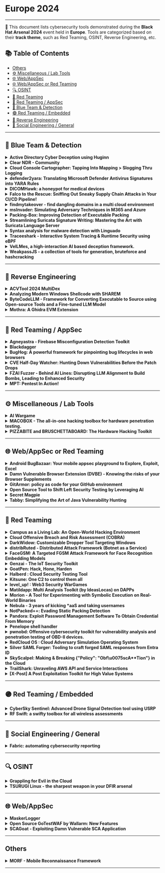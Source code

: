 # Europe 2024
---
📍 This document lists cybersecurity tools demonstrated during the **Black Hat Arsenal 2024** event held in **Europe**.
Tools are categorized based on their **track theme**, such as Red Teaming, OSINT, Reverse Engineering, etc.

## 📚 Table of Contents
- [Others](#others)
- [⚙️ Miscellaneous / Lab Tools](#⚙️-miscellaneous-lab-tools)
- [🌐 Web/AppSec](#🌐-webappsec)
- [🌐 Web/AppSec or Red Teaming](#🌐-webappsec-or-red-teaming)
- [🔍 OSINT](#🔍-osint)
- [🔴 Red Teaming](#🔴-red-teaming)
- [🔴 Red Teaming / AppSec](#🔴-red-teaming-appsec)
- [🔵 Blue Team & Detection](#🔵-blue-team-detection)
- [🟣 Red Teaming / Embedded](#🟣-red-teaming-embedded)
- [🧠 Reverse Engineering](#🧠-reverse-engineering)
- [🧠 Social Engineering / General](#🧠-social-engineering-general)
---
## 🔵 Blue Team & Detection
<details><summary><strong>Active Directory Cyber Deception using Huginn</strong></summary>

![Category: 🔵 Blue Team & Detection](https://img.shields.io/badge/Category:%20🔵%20Blue%20Team%20&%20Detection-cyan) ![Rohan Durve](https://img.shields.io/badge/Rohan%20Durve-informational) ![Paul Laine](https://img.shields.io/badge/Paul%20Laine-informational)

🔗 **Link:** Not Available  
📝 **Description:** Huginn helps realise strategic adversary deception concepts from the MITRE Engage framework and the European Central Bank's cyber resilience report using novel techniques and an open-source program.

We demonstrate creation and monitoring of the following decoy assets during this presentation:
- Certificate Templates (ESC4 & ESC1)
- Computer Object Take-over via RBCD
- Decoy Users
- Decoy Object ACLs
- Retrieve GMSA Passwords

Our objectives are to:
- Reduce the security posture requirements for engaging in cyber deception.
- Balance the intrinsic asymmetry of cyber-attacks by raising high-fidelity alerts around advanced attacker activity.
- Impose cost by embedding high-value deception artefacts within critical attack paths.

</details>

<details><summary><strong>Clear NDR - Community</strong></summary>

![Category: 🔵 Blue Team & Detection](https://img.shields.io/badge/Category:%20🔵%20Blue%20Team%20&%20Detection-cyan) ![Peter Manev](https://img.shields.io/badge/Peter%20Manev-informational)

🔗 **Link:** [Clear NDR - Community](https://github.com/ChanChiChoi/tiny-crawler/blob/master/paperMeta4arxiv/arxiv-0801.txt)  
📝 **Description:** For the last decade, SELKS has been the go-to open source platform for network security professionals, combining Suricata's power with an all-in-one toolkit. Now, we're unveiling its revolutionary successor: Clear NDR™ - Community from Stamus Networks.

This isn't just an upgrade; it's a complete reimagining of what open source network security can be. We've rebuilt the platform from the ground up, focusing on:

Streamlined User Experience: An intuitive interface that makes complex threat hunting and incident response accessible to both seasoned analysts and newcomers alike.
Commercial-Grade Performance: Leveraging the architecture of our Stamus Security Platform, Clear NDR - Community delivers the speed and scalability required for modern, high-traffic networks.
Feature Parity: Inherit many of the advanced features previously exclusive to our commercial platform, including
100% Open Source Commitment: Clear NDR - Community remains completely free to use, modify, and distribute. We believe in the power of community collaboration to drive innovation in network security.
In this talk, Stamus Networks Co-Founder Peter Manev will dive into the technical details of Clear NDR - Community, showcasing its capabilities through real-world scenarios. We'll also discuss our vision for the future of open source network security and how you can get involved in shaping this exciting new platform.

Whether you're a long-time SELKS user, a security enthusiast, or simply curious about the future of network defense, this session will provide a comprehensive introduction to Clear NDR - Community and its potential to transform the way you protect your networks.

Key Takeaways:

Discover the key advancements in Clear NDR - Community compared to SELKS
Learn how to leverage its powerful features for enhanced threat detection and response
Understand the benefits of open source in the network security landscape
Gain insights into how you can contribute to and benefit from the Clear NDR - Community edition

</details>

<details><summary><strong>Cloud Console Cartographer: Tapping Into Mapping &gt; Slogging Thru Logging</strong></summary>

![Category: 🔵 Blue Team & Detection](https://img.shields.io/badge/Category:%20🔵%20Blue%20Team%20&%20Detection-cyan) ![Andi Ahmeti](https://img.shields.io/badge/Andi%20Ahmeti-informational) ![Daniel Bohannon](https://img.shields.io/badge/Daniel%20Bohannon-informational)

🔗 **Link:** Not Available  
📝 **Description:** Event logs are a fundamental resource for security professionals seeking to understand the activity occurring in an environment. Cloud logs serve a similar purpose as their on-premise counterparts, though differing significantly in format and granularity between cloud providers. While most cloud CLI tools provide a one-to-one correlation between an API being invoked and a single corresponding API event being generated in cloud log telemetry, browser-based interactive console sessions differ profoundly across cloud providers in ways that obfuscate the original actions taken by the user.

For example, an interactive AWS console session produces 300+ CloudTrail events when a user clicks IAM->Users. These events are generated to support the numerous tiles and tables in the AWS console related to the user's clicked action but are never explicitly specified by the user (e.g. details concerning potential user groups, MFA devices, login profiles or access keys and their usage history for each IAM user in the paginated results). This backend behavior presents significant challenges for security analysts and tooling seeking to differentiate API calls explicitly invoked by a user from secondary API invocations merely supporting the AWS console UI.

Since March 2023 the presenters have developed a solution to this challenge and are proud to demo and release the open-source Cloud Console Cartographer framework (including a full CLI and supplemental GUI visualizer) as part of this presentation.

The presenters will demonstrate the extent of the console logging problem and the technical challenges and capabilities required to solve it, showcasing the tool's usefulness in translating real-world examples of malicious console sessions produced by notable cloud threat actors during first-hand incident response investigations.

Come and learn how the open-source Cloud Console Cartographer framework can provide clarity for threat hunters and detection engineers alike, helping defenders stop slogging through logging while putting the "soul" back in "console."

</details>

<details><summary><strong>defender2yara: Translating Microsoft Defender Antivirus Signatures into YARA Rules</strong></summary>

![Category: 🔵 Blue Team & Detection](https://img.shields.io/badge/Category:%20🔵%20Blue%20Team%20&%20Detection-cyan) ![Tomoaki Tani](https://img.shields.io/badge/Tomoaki%20Tani-informational)

🔗 **Link:** [defender2yara: Translating Microsoft Defender Antivirus Signatures into YARA Rules](https://github.com/t-tani)  
📝 **Description:** Defender2yara is a Python-based utility that converts Microsoft Defender Antivirus Signatures (VDM) into YARA rules. This tool addresses the limitations of black-box signatures, which often lack the context information of the detection essential for researchers. The YARA rules generated by this tool provide information on how Microsoft Defender detects threats, which statical features are focused on for the detection and the context of the threat classification. Defender2yara enables security professionals to create YARA rules from the latest or manually provided Microsoft Defender's signature database by bridging the gap between Microsoft's proprietary signature formats and the widely adopted human-readable YARA rule.

Key features of defender2yara include the ability to translate strings and hex byte patterns, integrate threat-scoring logic into YARA conditions, and download the latest signature databases. The tool supports exporting YARA rules into a single file or files organized by malware family, optimizing scanning efficiency with some techniques such as file header checks. Users can also specify paths for database files, ensuring flexibility in various environments.

The presentation will discuss the motivation behind defender2yara, focusing on the challenges of black-box signatures and the need for customizable detection mechanisms. It will provide an overview of Microsoft Defender's signature database structure, detailing VDM file components like strings, hex byte patterns, and threat-scoring logic.

Additionally, the architecture of defender2yara will be explored, with a high-level overview and detailed breakdown of the modules, including signature parsing and YARA rule generation. Example usage scenarios will be showcased for Blue Teams, emphasizing threat-hunting by customizing detection rules. This involves using defender2yara to create tailored YARA rules from the latest signatures, enhancing their ability to detect specific threats.

For Red Teams, the presentation will cover analyzing YARA rules to identify detection gaps and crafting evasive techniques for penetration testing and red teaming exercises.

</details>

<details><summary><strong>DICOMHawk: a honeypot for medical devices</strong></summary>

![Category: 🔵 Blue Team & Detection](https://img.shields.io/badge/Category:%20🔵%20Blue%20Team%20&%20Detection-cyan) ![Emmanouil Vasilomanolakis](https://img.shields.io/badge/Emmanouil%20Vasilomanolakis-informational) ![Georgios Theodoridis](https://img.shields.io/badge/Georgios%20Theodoridis-informational)

🔗 **Link:** Not Available  
📝 **Description:** DICOM is a standard that is broadly used for the storage and transmission of medical devices. DICOM has been targeted by attackers with millions of patient record data being at risk. For instance, researchers in BlackHat Europe 2023 revealed security issues with DICOM that lead to more than 3,800 DICOM servers accessible via the internet with many leaking health and personal information.

In this arsenal presentation, we demonstrate DICOMHawk, an open-source python-based honeypot that is tailored for the DICOM protocol. With DICOMHawk we offer security practitioners and research a tool to be able to understand the attack landscape, lure attackers in, as well as understand Internet-level scanners such as Shodan. Among other properties, DICOMHawk offers various operations for a realistic DICOM server environment, the ability to comprehensively log DICOM associations, messages and events to understand incoming attacks, and a user-friendly web interface. Lastly, the honeypot is easily extendable via custom handlers.

</details>

<details><summary><strong>Falco to the Rescue: Sniffing Out Sneaky Supply Chain Attacks in Your CI/CD Pipeline!</strong></summary>

![Category: 🔵 Blue Team & Detection](https://img.shields.io/badge/Category:%20🔵%20Blue%20Team%20&%20Detection-cyan) ![Stefano Chierici](https://img.shields.io/badge/Stefano%20Chierici-informational) ![Lorenzo Susini](https://img.shields.io/badge/Lorenzo%20Susini-informational)

🔗 **Link:** Not Available  
📝 **Description:** The increasing sophistication and frequency of supply chain attacks necessitate reevaluating current security practices. This talk explains how to use Falco, a CNCF open-source runtime security tool, to detect threats and malicious behaviors inside your CI/CD pipelines.
Continuous Integration and Continuous Deployment (CI/CD) pipelines are essential for modern software development, enabling rapid code integration, testing, and deployment. Deep visibility inside the CI/CD pipelines is critical to ensuring that the code released into production environments is secure and trustworthy. SolarWinds, CodeCov, and the recent xz-utils supply chain attacks could all have been detected by shifting further left well-known runtime security practices, starting by observing the behavior of the build and deploy servers.
With its exceptional visibility into Linux kernel system calls, Falco can be seamlessly integrated into CI/CD workflows to monitor the CI/CD server's runtime behavior. By providing valuable information on runtime events, such as malicious connections and file accesses, Falco becomes a reliable ally in detecting anomalous behavior in continuous integration pipelines.

We will walk you through real-world scenarios based on recent CI/CD threats, demoing how Falco can be used in GitHub Actions pipelines to detect malicious behaviors.

</details>

<details><summary><strong>findmytakeover - find dangling domains in a multi cloud environment</strong></summary>

![Category: 🔵 Blue Team & Detection](https://img.shields.io/badge/Category:%20🔵%20Blue%20Team%20&%20Detection-cyan) ![Aniruddha Biyani](https://img.shields.io/badge/Aniruddha%20Biyani-informational)

🔗 **Link:** [findmytakeover - find dangling domains in a multi cloud environment](https://github.com/anirudhbiyani)  
📝 **Description:** findmytakeover detects dangling DNS record in a multi cloud environment. It does this by scanning all the DNS zones and the infrastructure present within the configured cloud service provider either in a single account or multiple accounts and finding the DNS record for which the infrastructure behind it does not exist anymore rather than using wordlist or bruteforcing DNS servers.

</details>

<details><summary><strong>msInvader: Simulating Adversary Techniques in M365 and Azure</strong></summary>

![Category: 🔵 Blue Team & Detection](https://img.shields.io/badge/Category:%20🔵%20Blue%20Team%20&%20Detection-cyan) ![Mauricio Velazco](https://img.shields.io/badge/Mauricio%20Velazco-informational)

🔗 **Link:** [msInvader: Simulating Adversary Techniques in M365 and Azure](https://github.com/mvelazc0/msInvader)  
📝 **Description:** msInvader is an adversary simulation tool built for blue teams, designed to simulate adversary techniques within M365 and Azure environments. This tool generates attack telemetry, aiding teams in building, testing, and enhancing detection analytics. By implementing multiple authentication mechanisms, including OAuth flows for compromised user scenarios and service principals, msInvader mirrors realistic attack conditions. It interacts with Exchange Online using the Graph API, EWS, and REST API, providing comprehensive simulation capabilities. This session will explore msInvader's technical features, demonstrating its application in improving security defenses through detailed adversary simulations.

</details>

<details><summary><strong>Packing-Box: Improving Detection of Executable Packing</strong></summary>

![Category: 🔵 Blue Team & Detection](https://img.shields.io/badge/Category:%20🔵%20Blue%20Team%20&%20Detection-cyan) ![Alexandre D'Hondt](https://img.shields.io/badge/Alexandre%20D'Hondt-informational) ![Charles-Henry Bertrand Van Ouytsel](https://img.shields.io/badge/Charles-Henry%20Bertrand%20Van%20Ouytsel-informational) ![Axel Legay](https://img.shields.io/badge/Axel%20Legay-informational) ![Alex Van Mechelen](https://img.shields.io/badge/Alex%20Van%20Mechelen-informational)

🔗 **Link:** Not Available  
📝 **Description:** This Docker image is an experimental toolkit gathering analyzers, detectors, packers, tools and machine learning machinery for making datasets of packed executables and training machine learning models for the static detection of executable packing applied to multiple formats (including PE, ELF and Mach-O) and for studying the best features that can be used in learning-based static detectors. Furthermore, it currently holds various functionalities to focus on supervised, unsupervised or even adversarial learning and is constantly being improved for extending its capabilities.

</details>

<details><summary><strong>Streamlining Suricata Signature Writing: Mastering the Art with Suricata Language Server</strong></summary>

![Category: 🔵 Blue Team & Detection](https://img.shields.io/badge/Category:%20🔵%20Blue%20Team%20&%20Detection-cyan) ![Eric LEBLOND](https://img.shields.io/badge/Eric%20LEBLOND-informational)

🔗 **Link:** Not Available  
📝 **Description:** None

</details>

<details><summary><strong>Syntax analysis for malware detection with Linguado</strong></summary>

![Category: 🔵 Blue Team & Detection](https://img.shields.io/badge/Category:%20🔵%20Blue%20Team%20&%20Detection-cyan) ![Guzmán Cernadas](https://img.shields.io/badge/Guzmán%20Cernadas-informational) ![Marcos Carro](https://img.shields.io/badge/Marcos%20Carro-informational)

🔗 **Link:** [Syntax analysis for malware detection with Linguado](https://github.com/Caralludo/linguado)  
📝 **Description:** Linguado is a tool that measures how similar are two or more abstract syntax trees generated from various source codes. To achieve this, the program follows these steps:
1. With the library ANTLR4, the program generates the abstract syntax tree of each source code.
2. With the abstract syntax trees, it generates a graph which we can work with.
3. Once we have the graphs, it calculates the Weisfeiler-Lehman matrix.
4. From the Weisfeiler-Lehman matrix the program calculates the mean and the standard deviation. The mean and the standard deviation are the measures that we use to know how similar the abstract syntax trees are.

</details>

<details><summary><strong>Traceeshark - Interactive System Tracing & Runtime Security using eBPF</strong></summary>

![Category: 🔵 Blue Team & Detection](https://img.shields.io/badge/Category:%20🔵%20Blue%20Team%20&%20Detection-cyan) ![Ofek Shaked](https://img.shields.io/badge/Ofek%20Shaked-informational) ![Asaf Eitani](https://img.shields.io/badge/Asaf%20Eitani-informational)

🔗 **Link:** Not Available  
📝 **Description:** Traceeshark brings the world of Linux runtime security monitoring and advanced system tracing to the familiar and ubiquitous network analysis tool Wireshark.

It is now possible, using Wireshark, to record an immense variety of system events using Aqua Security's eBPF based runtime security tool Tracee, and analyze them interactively.

Tracee is a runtime security and forensics tool for Linux, utilizing eBPF technology to trace systems and applications at runtime, analyze collected events to detect suspicious behavioral patterns, and capture forensics artifacts. Up until now, a typical workflow using Tracee involved running Tracee from the CLI, perform some activity, stop Tracee, dump its logs to a file, and analyze the file using command line tools or scripting languages. Analyzing packets captured by Tracee was done separately, and in general the entire process was very manual.

Now, events generated by Tracee can be analyzed interactively using Wireshark's advanced capabilities, which include interactive filtering, displaying statistics and performing advanced data aggregations. Traceeshark also provides the ability to capture events using Tracee directly from Wireshark and have them stream in like a network capture. Another game-changing feature is the ability to analyze system events side by side with network packets generated by Tracee that contain rich context about the system process and container they belong to.

The combination of Tracee's wide use in the security industry and its advanced system tracing and forensic capabilities, together with Wireshark's universal popularity in the entire IT industry, its maturity and ease of use, opens up a whole new world of capabilities for dynamic malware analysis, forensics, kernel hacking and more.

</details>

<details><summary><strong>VelLMes, a high-interaction AI based deception framework.</strong></summary>

![Category: 🔵 Blue Team & Detection](https://img.shields.io/badge/Category:%20🔵%20Blue%20Team%20&%20Detection-cyan) ![Sebastian Garcia](https://img.shields.io/badge/Sebastian%20Garcia-informational) ![Muris Sladic](https://img.shields.io/badge/Muris%20Sladic-informational)

🔗 **Link:** Not Available  
📝 **Description:** VelLMes is the first free-software AI-based deception framework that can create digital-twins of Linux shells (SSH), SMTP, POP, HTTP and MYSQL protocols.

It is based on new deception research that uses fine-tuned and trained LLMs to create high-interaction honeypots that look exactly like your production servers. When attackers connect to a VelLMes SSH, they can not distinguish it from a real Linux shell. The LLM creates in real time, and depending on the commands of the attacker, the complete structure of the simulated computer, including file contents, output of all commands, connection to the Internet (simulated), users, and more.

VelLMes key features are:
The content from a previous session can be carried over to a new session to ensure consistency.
It uses a combination of techniques for prompt engineering, including chain-of-thought.
Uses prompts with precise instructions to address common LLM problems.
More creative file and directory names for Linux shells
In the Linux shell the users can "move" through folders
Response is correct also for non-commands for all services
It can simulate databases and their relations in the MySQL honeypot.
It can create emails with all the necessary header info in the POP3 honeypots.
It can respond to HTTP GET requests

VelLMes was evaluated and tested in its generative capabilities and deception capabilities with human penetration tester professionals to see if they can recognize the honeypot. Most attackers do not realize this is deception, and it performs much better than other deception technologies we have compared against.

VelLMes can bring a new perspective to your deception technology in your company.

</details>

<details><summary><strong>WeakpassJS - a collection of tools for generation, bruteforce and hashcracking</strong></summary>

![Category: 🔵 Blue Team & Detection](https://img.shields.io/badge/Category:%20🔵%20Blue%20Team%20&%20Detection-cyan) ![Ivan Iushkevich](https://img.shields.io/badge/Ivan%20Iushkevich-informational)

🔗 **Link:** Not Available  
📝 **Description:** None

</details>

---
## 🧠 Reverse Engineering
<details><summary><strong>ACVTool 2024 MultiDex</strong></summary>

![Category: 🧠 Reverse Engineering](https://img.shields.io/badge/Category:%20🧠%20Reverse%20Engineering-orange) ![Aleksandr Pilgun](https://img.shields.io/badge/Aleksandr%20Pilgun-informational)

🔗 **Link:** [ACVTool 2024 MultiDex](https://github.com/pilgun/acvtool)  
📝 **Description:** ACVTool is a sophisticated bytecode instrumentation tool designed for highlighting instruction coverage in Android apps. In 2024, ACVTool received a major update unlocking smali coverage analysis for modern Android apps. Now, ACVTool supports complex Multidex and Multi-APK applications that you can pull right from your Android device. With ACVTool we highlight exact bytecode instruction (in smali representation) executed when running a particular feature, e.g. to see the actually running code behind a tap of a button. To further depict selected app behavior, ACVTool may partially shrink not executed code. ACVTool works on 3rd-party Android apps without source code, and it does not require a rooted device.

</details>

<details><summary><strong>Analyzing Modern Windows Shellcode with SHAREM</strong></summary>

![Category: 🧠 Reverse Engineering](https://img.shields.io/badge/Category:%20🧠%20Reverse%20Engineering-orange) ![Bramwell Brizendine](https://img.shields.io/badge/Bramwell%20Brizendine-informational)

🔗 **Link:** [Analyzing Modern Windows Shellcode with SHAREM](https://github.com/Bw3ll/JOP_ROCKET)  
📝 **Description:** Shellcode is omnipresent, a constant part of the exploitation and malware ecosystem. Injected into process memory, there are limitless possibilities. Yet until recently, analysis techniques were severely lacking. We present SHAREM, an NSA-funded shellcode analysis framework with stunning capabilities that will revolutionize how we approach the analysis of shellcode.

SHAREM can emulate shellcode, identifying more than 25,000 WinAPI functions as well as 99% of Windows syscalls. This emulation data can also be ingested by its own custom disassembler, allowing for functions and parameters to be identified in the disassembly for the first time ever. The quality of disassembly produced by SHAREM is virtually flawless, markedly superior to what is produced by leading disassemblers. In comparison, IDA Pro or Ghidra might produce a vague "call edx," as opposed to identifying what specific function and parameters is being called, a highly non-trivial task when dealing with shellcode.

One obstacle with analyzing shellcode can be obfuscation, as an encoded shellcode may be a series of indecipherable bytes—a complete mystery. SHAREM can easily overcome this, presenting the fully decoded form in the disassembler, unlocking all its secrets. Without executing the shellocode, emulation can be used to help fully deobfuscate the shellcode. In short, a binary shellcode – or even the ASCII text representing a shellcode – could be taken and quickly analyzed, to discover its true, hidden functionality.

One game-changing innovation is complete code coverage. With SHAREM, we ensure that all code is executed, capturing function calls and arguments that might otherwise be impossible to get. This is done by taking a series of snapshots of memory and CPU register context; these are restored if a shellcode ends with unreached code. In practical terms, this means if a shellcode ordinarily would prematurely terminate, we might miss out several malicious functions. Complete code coverage allows us to rewind and restart at specific points we should not be able to reach, discovering all functionality.
SHAREM will now integrate AI to help resolve what exactly is going on. The enumerated APIs and parameters can be analyzed to identify malicious techniques, which could be found in MITRE ATT&CK framework and elsewhere. This helps reduce the human analysis effort required. Additionally,

SHAREM can use AI to rename functions based on functionality. AI is also used to provide detailed text descriptions of how each WinAPI or syscall is used within the shellcode, especially as it pertains to MITRE. There is much more to be seen with the new AI-enhanced capabilities.

The ease and simplicity of SHAREM is breathtaking, especially comparison to how much time and effort similar analysis would require otherwise. SHAREM represents a major shift in our capability to analyze shellcode in a highly efficient manner, documenting every possible clue – whether it be functions, parameters, secrets, or artifacts.

For reverse engineers of all kinds, SHAREM is a must-see presentation.

</details>

<details><summary><strong>ByteCodeLLM - Framework for Converting Executable to Source using Open-source Tools and a Fine-tuned LLM Model</strong></summary>

![Category: 🧠 Reverse Engineering](https://img.shields.io/badge/Category:%20🧠%20Reverse%20Engineering-orange) ![Amir Landau](https://img.shields.io/badge/Amir%20Landau-informational) ![David El](https://img.shields.io/badge/David%20El-informational)

🔗 **Link:** Not Available  
📝 **Description:** None

</details>

<details><summary><strong>Mothra: A Ghidra EVM Extension</strong></summary>

![Category: 🧠 Reverse Engineering](https://img.shields.io/badge/Category:%20🧠%20Reverse%20Engineering-orange) ![Yuejie Shi](https://img.shields.io/badge/Yuejie%20Shi-informational) ![Chia Cheng Tsai](https://img.shields.io/badge/Chia%20Cheng%20Tsai-informational)

🔗 **Link:** Not Available  
📝 **Description:** Recent years have witnessed the rise of cyber-attacks targeting Ethereum and EVM-based blockchains. Many of these attacks have involved the deployment of malicious EVM-compatible smart contracts to facilitate the hacks. One notable example is the use of "callee" smart contracts in flash loan attacks, which have resulted in substantial financial losses since early 2020. These malicious smart contracts are typically scripted in high-level languages (e.g., Solidity and Vyper), compiled into EVM bytecode, and deployed by bad actors without source code verification, making forensic analysis challenging.

To better understand the malicious smart contracts, EVM decompilers (e.g., EtherVM [1], Dedaub [2]) are commonly used by security researchers to convert EVM bytecode into high-level languages. However, the lack of interactive functionalities on existing decompilers makes comprehensive analysis difficult. Specifically, these tools do not allow for illustrating control flow graphs, adding comments, patching contract bytecode, and other interactive features. Notably, IDA Pro [3] and Ghidra [4], renowned for their robust interactive user interfaces and reverse engineering capabilities within the security research community, do not inherently support EVM. While plugins like the IDA EVM plugin [5] and Ghidra EVM plugin [6] have been developed to bridge this gap, they still have limitations, such as incomplete support for the 256-bit machine word size and limited decompilation capabilities.

We present Mothra, a Ghidra extension designed to address the aforementioned limitations. By integrating with Ghidra, Mothra facilitates the disassembly, CFG visualization, and decompilation of smart contracts. Moreover, Mothra analyzes EVM bytecode to uncover the internals of smart contract such as smart contract metadata, external functions, function signatures, and calling references of internal functions. This empowers Ghidra with enhanced functionality tailored for reverse engineering EVM-based smart contracts.

</details>

---
## 🔴 Red Teaming / AppSec
<details><summary><strong>Agneyastra - Firebase Misconfiguration Detection Toolkit</strong></summary>

![Category: 🔴 Red Teaming / AppSec](https://img.shields.io/badge/Category:%20🔴%20Red%20Teaming%20/%20AppSec-red) ![Bhavarth Karmarkar](https://img.shields.io/badge/Bhavarth%20Karmarkar-informational) ![Devang Solanki](https://img.shields.io/badge/Devang%20Solanki-informational)

🔗 **Link:** Not Available  
📝 **Description:** Firebase, a versatile platform by Google, powers countless web and mobile applications with its extensive suite of services including real-time databases, authentication, cloud storage, and hosting. Its ubiquity and ease of use make it a popular choice among developers, but also a prime target for misconfigurations that can lead to significant security vulnerabilities.

Agneyastra, a mythological weapon bestowed upon by the Agni (fire) Dev (god) is a divine weapon associated with the fire element. Presenting Agneyastra, a cutting-edge tool designed to empower bug bounty hunters and security professionals with unparalleled precision in detecting Firebase misconfigurations. With its comprehensive checks covering all of Firebase services, an intelligent correlation engine, and automated report generation, Agneyastra ensures that no vulnerability goes unnoticed, turning the tides in your favor.

Key Features:

1. Checks for Misconfiguration in all the Firebase services.
2. Intelligent Correlation Engine.
3. POC and Report Creation.

</details>

<details><summary><strong>Blackdagger</strong></summary>

![Category: 🔴 Red Teaming / AppSec](https://img.shields.io/badge/Category:%20🔴%20Red%20Teaming%20/%20AppSec-red) ![Mahmut Erdem Ozgen](https://img.shields.io/badge/Mahmut%20Erdem%20Ozgen-informational) ![Regaip Kurt](https://img.shields.io/badge/Regaip%20Kurt-informational) ![Onurhan Erdogdu](https://img.shields.io/badge/Onurhan%20Erdogdu-informational) ![Ata Seren](https://img.shields.io/badge/Ata%20Seren-informational)

🔗 **Link:** Not Available  
📝 **Description:** Blackdagger represents a significant advancement, offering a comprehensive solution for orchestrating complex workflows in DevOps, DevSecOps, MLOps, MLSecOps, and Continuous Automated Red Teaming (CART) environments.

At its core, Blackdagger simplifies the management and execution of intricate workflows through its user-friendly approach and powerful functionality. Leveraging a declarative YAML format, Blackdagger enables users to define automation pipelines using a Directed Acyclic Graph (DAG), facilitating clear and concise expression of task dependencies and execution logic.

What sets Blackdagger apart is its simplicity and versatility. Unlike traditional cron-based schedulers or workflow orchestration platforms, Blackdagger eliminates the need for extensive scripting or coding. With a built-in Web UI, users can easily manage, rerun, and monitor automation pipelines in real-time, streamlining the workflow management process. Additionally, Blackdagger offers native Docker support, enabling seamless integration with containerized environments, and a versatile toolset for task execution, including making HTTP requests and executing commands over SSH.
Blackdagger stands out due to its comprehensive features aimed at simplifying and enhancing automation workflow management.

Highlights of Blackdagger

* Single binary file installation
* Declarative YAML format for defining DAGs
* Web UI for visually managing, rerunning, and monitoring pipelines
* Use existing programs without any modification
* Self-contained, with no need for a DBMS
* Suitable for Continuous Red Teaming (CART)
* Suitable for DevOps and DevSecOps
* Suitable for MLOps and MLSecOps

</details>

<details><summary><strong>BugHog: A powerful framework for pinpointing bug lifecycles in web browsers</strong></summary>

![Category: 🔴 Red Teaming / AppSec](https://img.shields.io/badge/Category:%20🔴%20Red%20Teaming%20/%20AppSec-red) ![Gertjan Franken](https://img.shields.io/badge/Gertjan%20Franken-informational)

🔗 **Link:** [BugHog: A powerful framework for pinpointing bug lifecycles in web browsers](https://github.com/DistriNet/BugHog)  
📝 **Description:** BugHog is a comprehensive framework designed to identify the complete lifecycle of browser bugs, from the code change that introduced the bug to the code change that resolved the bug. For each bug's proof of concept (PoC) integrated in BugHog, the framework can perform automated and dynamic experiments using Chromium and Firefox revision binaries.

Each experiment is performed within a dedicated Docker container, ensuring the installation of all necessary dependencies, in which BugHog downloads the appropriate browser revision binary, and instructs the browser binary to navigate to the locally hosted PoC web page. Through observation of HTTP traffic, the framework determines whether the bug is successfully reproduced. Based on experiment results, BugHog can automatically bisect the browser's revision history to identify the exact revision or narrowed revision range in which the bug was introduced or fixed.

BugHog has already been proven to be a valuable asset in pinpointing the lifecycle of security bugs, such as Content Security Policy bugs.

</details>

<details><summary><strong>CVE Half-Day Watcher: Hunting Down Vulnerabilities Before the Patch Drops</strong></summary>

![Category: 🔴 Red Teaming / AppSec](https://img.shields.io/badge/Category:%20🔴%20Red%20Teaming%20/%20AppSec-red) ![Mor Weinberger](https://img.shields.io/badge/Mor%20Weinberger-informational) ![Yakir Kadkoda](https://img.shields.io/badge/Yakir%20Kadkoda-informational)

🔗 **Link:** Not Available  
📝 **Description:** Defenders and attackers often simplify vulnerabilities into '0-day' or '1-day' categories, neglecting the nuanced gray areas where attackers thrive. In this session, we'll explore critical flaws we've uncovered in the open-source vulnerability disclosure process and introduce our tool to detect open-source projects that are at risk from these flaws. We'll reveal how vulnerabilities can be exploited prior to receiving patches and official announcements, posing significant risks for users. Our comprehensive analysis of GitHub (including issues, pull requests, and commit messages) and NVD metadata will illuminate vulnerabilities that don't neatly fit into the conventional '0-day' or '1-day' classifications but instead fall into 'Half-Day' or '0.75-Day' periods – moments when vulnerabilities are known but not yet fully disclosed or patched. Furthermore, we'll spotlight the techniques employed to identify these vulnerabilities, showcasing various scenarios and vulnerabilities discovered through this method. During this session, we'll introduce an open-source tool designed to detect such vulnerabilities and emphasize the window of opportunity for attackers to exploit this information and develop exploits. Our objective is to aid practitioners in identifying and mitigating issues throughout their vulnerability disclosure lifecycle.

</details>

<details><summary><strong>FZAI Fuzzer - Behind AI Lines: Disrupting LLM Alignment to Build Bombs, Leading to Enhanced Security</strong></summary>

![Category: 🔴 Red Teaming / AppSec](https://img.shields.io/badge/Category:%20🔴%20Red%20Teaming%20/%20AppSec-red) ![Eran Shimony](https://img.shields.io/badge/Eran%20Shimony-informational) ![Shai Dvash](https://img.shields.io/badge/Shai%20Dvash-informational)

🔗 **Link:** Not Available  
📝 **Description:** Who would have thought that asking LLMs to build bombs could enhance their security? Hold that thought. As these models become integral to our everyday digital tools—resembling a new operating system—they lack many of the security features we've come to expect. But here's where we turn the tables: understanding and disrupting their core alignments.

Our approach uses our deep experience as vulnerability researchers and applies zero-day research strategies to Generative AI. We've developed a systematic method to break into all the most updated LLM models and are excited to share our new open-source fuzzing infrastructure. This tool doesn't just jailbreak LLMs efficiently—it also helps us create detection-based solid solutions that improve LLM security.

</details>

<details><summary><strong>MPT: Pentest In Action!</strong></summary>

![Category: 🔴 Red Teaming / AppSec](https://img.shields.io/badge/Category:%20🔴%20Red%20Teaming%20/%20AppSec-red) ![Jyoti Raval](https://img.shields.io/badge/Jyoti%20Raval-informational)

🔗 **Link:** [MPT: Pentest In Action!](https://github.com/RohitLearner/Youtube_India_Data_Exploration/blob/master/preprocessedtest2019.csv)  
📝 **Description:** Security penetration testing is becoming as necessary and as usual a practice as software testing. Most, if not all, organisations either have their own penetration testing team or they utilise third-party pentesters.

Imagine any fast-paced organisation developing multiple product lines and planning to release each of them from time to time. It becomes challenging for the organisation's security team to efficiently manage all of these pentest activities running and effectively produce security assessment reports and track them.

Because of such volume of work, the numbers of pentesters in organisations are increasing to keep up. Each pentester is doing multiple pentests. The next cycle of a previous pentest can get assigned to another pentester. Each pentesting cycle has issues and recurring issues. And above all, managing all these using Excel worksheets is nightmare.

A pentesting activity knowledge base is kind of must. A single-pane-of-glass view to all pentests running, and the issues identified, is a necessity for everyone involved in the security review cycle.

To solve these challenges, I have developed a solution called Managing Pentest (MPT): Pentest in Action.

</details>

---
## ⚙️ Miscellaneous / Lab Tools
<details><summary><strong>AI Wargame</strong></summary>

![Category: ⚙️ Miscellaneous / Lab Tools](https://img.shields.io/badge/Category:%20⚙️%20Miscellaneous%20/%20Lab%20Tools-gray) ![Pedram Hayati](https://img.shields.io/badge/Pedram%20Hayati-informational) ![Davide Cioccia](https://img.shields.io/badge/Davide%20Cioccia-informational)

🔗 **Link:** Not Available  
📝 **Description:** None

</details>

<details><summary><strong>MACOBOX - The all-in-one hacking toolbox for hardware penetration testing.</strong></summary>

![Category: ⚙️ Miscellaneous / Lab Tools](https://img.shields.io/badge/Category:%20⚙️%20Miscellaneous%20/%20Lab%20Tools-gray) ![Matteo Mandolini](https://img.shields.io/badge/Matteo%20Mandolini-informational) ![Giuseppe Compare](https://img.shields.io/badge/Giuseppe%20Compare-informational)

🔗 **Link:** Not Available  
📝 **Description:** None

</details>

<details><summary><strong>PIZZABITE and BRUSCHETTABOARD: The Hardware Hacking Toolkit</strong></summary>

![Category: ⚙️ Miscellaneous / Lab Tools](https://img.shields.io/badge/Category:%20⚙️%20Miscellaneous%20/%20Lab%20Tools-gray) ![Luca Bongiorni](https://img.shields.io/badge/Luca%20Bongiorni-informational)

🔗 **Link:** Not Available  
📝 **Description:** None

</details>

---
## 🌐 Web/AppSec or Red Teaming
<details><summary><strong>Android BugBazaar: Your mobile appsec playground to Explore, Exploit, Excel</strong></summary>

![Category: 🌐 Web/AppSec or Red Teaming](https://img.shields.io/badge/Category:%20🌐%20Web/AppSec%20or%20Red%20Teaming-blue) ![Amit kumar](https://img.shields.io/badge/Amit%20kumar-informational) ![Vedant Wayal](https://img.shields.io/badge/Vedant%20Wayal-informational)

🔗 **Link:** [Android BugBazaar: Your mobile appsec playground to Explore, Exploit, Excel](https://github.com/payatu/BugBazaar)  
📝 **Description:** Ever felt frustrated of installing multiple apps to learn and practice Android pentesting? BugBazaar is all in one mobile application designed to serve as a hands-on learning platform for mobile application security enthusiasts. Created intentionally with over 30 vulnerabilities and 10+ features, BugBazaar provides a real-world environment for users to explore, practice, and enhance their mobile app security and penetration testing skills.
Whether you're a security enthusiast, a developer looking to understand vulnerabilities, a beginner entering the mobile app security arena, or a professional seeking skill refinement, BugBazaar has something for everyone. With a diverse range of vulnerabilities, from "Remote Code Execution through insecure Dynamic Code Loading" to "One Click Account Takeover via deeplink," BugBazaar covers an array of scenarios and vulnerabilities commonly found in mobile applications.
Cherry on the top is BugBazaar gets frequent updates with latest vulnerabilities to keep up with current mobile applications security landscape.

</details>

<details><summary><strong>Damn Vulnerable Browser Extension (DVBE) - Knowing the risks of your Browser Supplements</strong></summary>

![Category: 🌐 Web/AppSec or Red Teaming](https://img.shields.io/badge/Category:%20🌐%20Web/AppSec%20or%20Red%20Teaming-blue) ![Abhinav Khanna](https://img.shields.io/badge/Abhinav%20Khanna-informational) ![Krishna Chaganti](https://img.shields.io/badge/Krishna%20Chaganti-informational)

🔗 **Link:** Not Available  
📝 **Description:** In the ever expanding world of Browser Extensions, security remains a big concern. As the demand of the feature-rich extensions increases, priority is given to functionality over robustness, which makes way for vulnerabilities that can be exploited by malicious actors. The danger increases even more for organizations handling sensitive data like banking details, PII, confidential org reports etc.

Damn Vulnerable Browser Extension (DVBE) is an open-source vulnerable browser extension, designed to shed light on the importance of writing secure browser extensions and to educate the developers and security professionals about the vulnerabilities and misconfigurations that are found in the browser extensions, how they are found & how they impact business. This built-to-be vulnerable extension can be used to learn, train & exploit browser extension related vulnerabilities.

</details>

<details><summary><strong>GitArmor: policy as code for your GitHub environment</strong></summary>

![Category: 🌐 Web/AppSec or Red Teaming](https://img.shields.io/badge/Category:%20🌐%20Web/AppSec%20or%20Red%20Teaming-blue) ![Davide Cioccia](https://img.shields.io/badge/Davide%20Cioccia-informational) ![Stefan Petrushevski](https://img.shields.io/badge/Stefan%20Petrushevski-informational)

🔗 **Link:** Not Available  
📝 **Description:** DevOps security does not only mean protecting the code, but also safeguarding the entire DevOps platform against supply chain attacks, integrity failures, pipelines injections, outsider permissions, worst practices, missing policies and more.

DevOps platforms like GitHub can easily grow in repos, actions, tokens, users, organizations, issues, PRs, branches, runners, teams, wiki, making admins' life impossible. This means also lowering the security of such environment.

GitArmor is a policy as code tool, that helps companies,teams and open-source creators, evaluate and enforce their GitHub (only for now) security posture at repository or organization level. Using policies defined using yml, GitArmor can run as CLI, GitHub action or GitHub App, to unify visibility into DevOps security posture and strengthen resource configurations as part of the development cycle.

</details>

<details><summary><strong>Open Source Tool to Shift Left Security Testing by Leveraging AI</strong></summary>

![Category: 🌐 Web/AppSec or Red Teaming](https://img.shields.io/badge/Category:%20🌐%20Web/AppSec%20or%20Red%20Teaming-blue) ![Shivam Rawat](https://img.shields.io/badge/Shivam%20Rawat-informational) ![Shivansh Agrawal](https://img.shields.io/badge/Shivansh%20Agrawal-informational)

🔗 **Link:** Not Available  
📝 **Description:** **Shift left** means conducting security testing earlier in the software and application development phases. In traditional DevOps, the stages typically flow like this: Plan > Code > Build > Test > Deploy > Monitor.

Detecting critical security issues during the development phase is much more cost-effective since fixing vulnerabilities at later stages can be significantly more expensive. One approach to achieving this is through **source code analysis** using AI to detect vulnerabilities early. This includes monitoring whether new vulnerabilities are being introduced in pull requests.

At Akto, we have developed an open-source tool that can perform all the above in a shift-left manner. I have built this tool in the last one year and want to showcase it's capability.

Akto's source code scanning can detect:

- All the APIs currently defined in the source code
- All the parameters of those APIs
- The authentication mechanisms

This method allows for pinpointing the exact location where a security fix is needed and detecting any new vulnerabilities being added through continuous integration and continuous deployment (CI/CD) processes.

This is my main project and I will love to present my work to audience at BlackHat.

</details>

<details><summary><strong>Secret Magpie</strong></summary>

![Category: 🌐 Web/AppSec or Red Teaming](https://img.shields.io/badge/Category:%20🌐%20Web/AppSec%20or%20Red%20Teaming-blue) ![Alexander Brozych](https://img.shields.io/badge/Alexander%20Brozych-informational) ![Simon Gurney](https://img.shields.io/badge/Simon%20Gurney-informational)

🔗 **Link:** Not Available  
📝 **Description:** Secret Magpie is a secret scanning tool that leverages Gitleaks and TruffleHog as a backend for bulk scanning git repositories within organizations such as GitHub, Bitbucket, Azure DevOps, etc in order to produce machine readable and human friendly output. Secret Magpie is able to provide a web based UI for quickly filtering through the results from the backend tools to help with quickly eliminating false positives and identifying the most likely place secrets will be found.

</details>

<details><summary><strong>Tabby: Simplifying the Art of Java Vulnerability Hunting</strong></summary>

![Category: 🌐 Web/AppSec or Red Teaming](https://img.shields.io/badge/Category:%20🌐%20Web/AppSec%20or%20Red%20Teaming-blue) ![Baizhu Wang](https://img.shields.io/badge/Baizhu%20Wang-informational) ![Xingchen Chen](https://img.shields.io/badge/Xingchen%20Chen-informational)

🔗 **Link:** Not Available  
📝 **Description:** Tabby is an automated vulnerability discovery ecosystem specifically designed for Java, aimed at enhancing the efficiency of security researchers in identifying vulnerabilities in third-party dependencies and commercial applications. It introduces a phased taint analysis algorithm based on code property graphs, ensuring both scalability and repeatability throughout the analysis process. The ecosystem consists of four main components:

- Tabby Core: The heart of Tabby, this component leverages a taint analysis engine to transform code into graph data. It supports custom plugins, allowing users to inject their own logic into processes such as function identification and call edge creation, enabling precise recognition of specific code patterns.
- Tabby-Path-Finder: Utilizes Neo4j's powerful graph traversal capabilities to perform inter-procedural taint analysis on graph databases.
- Tabby-Vul-Finder: Imports tainted data into the graph database and supports configurable automated vulnerability discovery, streamlining the detection process.
- Tabby-Intellij-Plugin: Integrates with IntelliJ IDEA to provide quick navigation from graph data to code, significantly improving the efficiency of vulnerability analysis.

With Tabby, you can uncover a wide range of Java-related vulnerabilities, including classic web vulnerabilities (such as those involving various frameworks and servlets), Netty-style RPC vulnerabilities, and diverse deserialization exploitation chains. The art of Java vulnerability hunting is simplified into cypherized database queries. To date, Tabby has helped discover over 100 zero-day vulnerabilities, with CVEs filed for several open-source projects, including XStream and Dubbo.

</details>

---
## 🔴 Red Teaming
<details><summary><strong>Campus as a Living Lab: An Open-World Hacking Environment</strong></summary>

![Category: 🔴 Red Teaming](https://img.shields.io/badge/Category:%20🔴%20Red%20Teaming-red) ![Weihan Goh](https://img.shields.io/badge/Weihan%20Goh-informational) ![Steven Wong](https://img.shields.io/badge/Steven%20Wong-informational)

🔗 **Link:** [Campus as a Living Lab: An Open-World Hacking Environment](https://github.com/loire/IntregrativeHealthConcept/blob/master/data/OneHealth.tsv)  
📝 **Description:** The ASEAN Bug Bounty Beta Edition is a groundbreaking initiative dedicated to enhancing cybersecurity across the Southeast Asian region. Held in July 2024, we invited skilled and passionate vulnerability researchers to collaborate in identifying vulnerabilities within the Singapore Institute of Technology (SIT) Campus as a Living Lab - a real-world, cyber-physical environment that is our university in sunny Singapore.

Unlike other bug bounty events where the rules of engagement limits you to only particular applications or systems, our bug bounty allowed vulnerability researchers to roam and find vulnerabilities in an open-world campus across our living lab - including its network, hosted IoT prototypes, smart lighting system, and intelligent building management system. We also opened up our Living Lab Operating System proof-of-concept - this manages control and access of living lab assets such as lift systems and sensor devices, our Data Lake, which provides data sinking and logging capabilities for the living lab, as well as a preview version of our Virtual Campus metaverse modelled after our new campus in northeast Singapore.

With the success of our bug bounty event, we look to bring this playground to a wider audience at Black Hat Europe, where you can look forward to testing your vulnerability research skills almost freely on a real-world environment. We may even have some special guests contributing additional platforms to the environment for you to try.

</details>

<details><summary><strong>Cloud Offensive Breach and Risk Assessment (COBRA)</strong></summary>

![Category: 🔴 Red Teaming](https://img.shields.io/badge/Category:%20🔴%20Red%20Teaming-red) ![Harsha Koushik](https://img.shields.io/badge/Harsha%20Koushik-informational) ![Anand Tiwari](https://img.shields.io/badge/Anand%20Tiwari-informational)

🔗 **Link:** [Cloud Offensive Breach and Risk Assessment (COBRA)](https://github.com/PaloAltoNetworks/cobra-tool)  
📝 **Description:** Cloud Offensive Breach and Risk Assessment (COBRA) is an open-source tool designed to empower users to simulate attacks within multi-cloud environments, offering a comprehensive evaluation of security controls. By automating the testing of various threat vectors including external and insider threats, lateral movement, and data exfiltration, COBRA enables organizations to gain insights into their security posture vulnerabilities. COBRA is designed to conduct simulated attacks to assess an organization's ability to detect and respond to security threats effectively.

</details>

<details><summary><strong>DarkWidow: Customizable Dropper Tool Targeting Windows</strong></summary>

![Category: 🔴 Red Teaming](https://img.shields.io/badge/Category:%20🔴%20Red%20Teaming-red) ![Soumyanil Biswas](https://img.shields.io/badge/Soumyanil%20Biswas-informational)

🔗 **Link:** [DarkWidow: Customizable Dropper Tool Targeting Windows](https://github.com/reveng007/DarkWidow)  
📝 **Description:** This is a customizable Dropper Tool targeting Windows machines.

The capabilities it possesses are:
1. Indirect Dynamic Syscall
2. SSN + Syscall address sorting via Modified TartarusGate approach
3. Remote Process Injection via APC Early Bird (MITRE ATT&CK TTP: T1055.004) to cut off telemetry catching by EDR
4. Spawns a sacrificial Process as the target process
5. ACG(Arbitrary Code Guard)/BlockDll mitigation policy on spawned process
6. PPID spoofing (MITRE ATT&CK TTP: T1134.004)
7. Api resolving from TIB (Directly via offset (from TIB) -> TEB -> PEB -> resolve Nt Api) (MITRE ATT&CK TTP: T1106)
8. Cursed Nt API/ Dll hashing
9. If blessed with Admin privilege:
Disables Event Log via killing all threads of svchost.exe, i.e. killing the whole process (responsible svchost.exe)
10. Synthetic Frame Thread Stack Spoofing

This tool performed a successful Execution of payload and provided Crystal clear Event Log against Sophos XDR enabled Environment.

</details>

<details><summary><strong>distribRuted - Distributed Attack Framework (Botnet as a Service)</strong></summary>

![Category: 🔴 Red Teaming](https://img.shields.io/badge/Category:%20🔴%20Red%20Teaming-red) ![Melih Tas](https://img.shields.io/badge/Melih%20Tas-informational) ![Numan Ozdemir](https://img.shields.io/badge/Numan%20Ozdemir-informational)

🔗 **Link:** Not Available  
📝 **Description:** Penetration testing tools often face limitations such as IP blocking, insufficient computing power, and time constraints. However, these challenges can be overcome by executing these tests across a distributed network of hundreds of devices. Organizing such a large-scale attack efficiently is complex, as the number of nodes increases, so does the difficulty in orchestration and management.

distribRuted provides the necessary infrastructure and orchestration for distributed attacks. This framework allows developers to easily create and execute specific distributed attacks using standard application modules. Users can develop their attack modules or utilize pre-existing ones from the community. With distribRuted, automating, managing, and tracking a distributed attack across hundreds of nodes becomes straightforward, thereby enhancing efficiency, reducing time and costs, and eliminating a Single Point of Failure (SPoF) in penetration testing.

</details>

<details><summary><strong>FaceGSM: A Targeted FGSM Attack Framework for Face Recognition Embedding Models</strong></summary>

![Category: 🔴 Red Teaming](https://img.shields.io/badge/Category:%20🔴%20Red%20Teaming-red) ![Delbert Giovanni Lie](https://img.shields.io/badge/Delbert%20Giovanni%20Lie-informational) ![Clintswood Clintswood](https://img.shields.io/badge/Clintswood%20Clintswood-informational) ![Clario Adorabell Johan](https://img.shields.io/badge/Clario%20Adorabell%20Johan-informational) ![Chrisando Ryan Pardomuan Siahaan](https://img.shields.io/badge/Chrisando%20Ryan%20Pardomuan%20Siahaan-informational) ![Yohan Muliono](https://img.shields.io/badge/Yohan%20Muliono-informational)

🔗 **Link:** Not Available  
📝 **Description:** Our faces are being scanned every day: to unlock phones, to establish KYC identity, and perhaps to board many flights. Truth be told, with great adoption comes even greater threats lurking. Since the dawn of facial recognition technology, many adversarial techniques to fool facial recognition models have come to their inception: Fast Gradient Sign Method (FGSM), Deepfake, Projected Gradient Descent (PGD), and many more. The bad news is, to exploit facial recognition technology is no walk in the park. One must have both AI proficiency and hacking finesse to actually pull it off flawlessly.

But not with FaceGSM. As the name implies, FaceGSM utilizes the FGSM approach to create a subtle layer of semi-invincible pixels. When applied to an image of a person's face, this layer will make the model to misidentify the face as someone else.

What the name does not imply, however, is that you don't even need to know what an FGSM is to exploit a facial recognition model using FaceGSM framework. With just access to a facial recognition model and the target's face of your choice, FaceGSM will attempt to understand the construction of the model, apply image pre-processing accordingly, and then generate layers of perturbation pixels that could make a facial recognition model to misclassify your face into your target's face.

</details>

<details><summary><strong>Genzai - The IoT Security Toolkit</strong></summary>

![Category: 🔴 Red Teaming](https://img.shields.io/badge/Category:%20🔴%20Red%20Teaming-red) ![Syed UmairUddin Nehri](https://img.shields.io/badge/Syed%20UmairUddin%20Nehri-informational)

🔗 **Link:** Not Available  
📝 **Description:** With a widespread increase in the adoption of IoT or Internet of Things devices, their security has become the need of the hour. Cyberattacks against IoT devices have grown rapidly and with platforms like Shodan, it has become much easier to scroll through the entire internet and look for just the right target which an attacker wants. To combat such threats it has become necessary for individuals and organisations to secure their IoT devices but when it becomes harder to keep track of them, the chances of unpatched loopholes increase.

To address this concern and give the users a better visibility of their assets, introducing Genzai! Genzai helps users keep track of IoT device-related web interfaces, scan them for security flaws and scan against custom policies for vendor-specific or all cases.
Tool features:
- Identify the IoT product deployed on a target
- Bruteforce panels for vendor-specific and generic/common password lists to look for default creds
- Use pre-defined templates/payloads to look for vulnerabilities

</details>

<details><summary><strong>GoatPen: Hack, Hone, Harden</strong></summary>

![Category: 🔴 Red Teaming](https://img.shields.io/badge/Category:%20🔴%20Red%20Teaming-red) ![Nishant Sharma](https://img.shields.io/badge/Nishant%20Sharma-informational) ![Shantanu Shirish Kale](https://img.shields.io/badge/Shantanu%20Shirish%20Kale-informational)

🔗 **Link:** Not Available  
📝 **Description:** None

</details>

<details><summary><strong>Halberd : Cloud Security Testing Tool</strong></summary>

![Category: 🔴 Red Teaming](https://img.shields.io/badge/Category:%20🔴%20Red%20Teaming-red) ![Arpan Abani Sarkar](https://img.shields.io/badge/Arpan%20Abani%20Sarkar-informational)

🔗 **Link:** Not Available  
📝 **Description:** Halberd is an open-source security testing tool to proactively assess cloud threat detection by executing a comprehensive array of attack techniques across multiple platforms (Entra ID, M365, Azure and AWS) reducing the need for multiple tools while enabling cross-platform attack path testing.

Leveraging Halberd, security teams can swiftly & easily execute attack techniques to generate telemetry and validate their controls and detection & response capabilities via a simple intuitive web interface. Halberd aims to reduce the friction to perform effective and continuous security testing by providing an easy to deploy and executable library of attack techniques. Halberd also provides additional capabilities to automate testing and testing with attack playbooks making it easier to chain and emulate

</details>

<details><summary><strong>Kitsune: One C2 to control them all</strong></summary>

![Category: 🔴 Red Teaming](https://img.shields.io/badge/Category:%20🔴%20Red%20Teaming-red) ![Joel Gámez Molina](https://img.shields.io/badge/Joel%20Gámez%20Molina-informational)

🔗 **Link:** Not Available  
📝 **Description:** None

</details>

<details><summary><strong>level_up! : Web3 Security WarGames</strong></summary>

![Category: 🔴 Red Teaming](https://img.shields.io/badge/Category:%20🔴%20Red%20Teaming-red) ![Pablo Gonzalez Perez](https://img.shields.io/badge/Pablo%20Gonzalez%20Perez-informational) ![Alvaro Nuñez-Romero](https://img.shields.io/badge/Alvaro%20Nuñez-Romero-informational)

🔗 **Link:** Not Available  
📝 **Description:** As we navigate the increasingly interconnected digital landscape, the dawn of Web3, or the decentralized web, marks a significant leap forward in internet technology. Powered by blockchain technology and smart contracts, Web3 promises unparalleled levels of decentralization, transparency, and user empowerment. However, with these new opportunities come novel challenges, and none are more pressing than security. While the decentralized nature of Web3 eliminates single points of failure characteristic of Web2 applications, it also introduces a unique set of vulnerabilities that require attention.

From exploitable smart contract code to sophisticated re-entrancy attacks, Web3's security threats pose significant financial and reputational risks, as demonstrated by high-profile hacking incidents in recent years. This underscores the critical need for a deep understanding of Web3 security. As a result, designing, developing, and operating secure Web3 applications and platforms have become essential skills in today's rapidly evolving digital terrain. Simply building on top of blockchain technologies is no longer enough; developers, cybersecurity experts, and even end-users must now grasp the fundamental principles of securing these systems to ensure a safe and trustworthy online environment.

The level_up! project is an open-source initiative aimed at teaching about security in Web3. It provides a platform featuring a system of challenges, categorized by difficulty level, where various Web3 concepts are presented, and points are earned upon successfully overcoming these challenges. The goal is learning. Users register on the platform and can deploy multiple SmartContracts. Each challenge might comprise one or more SmartContracts.

</details>

<details><summary><strong>Matildapp: Multi Analysis Toolkit (by IdeasLocas) on DAPPs</strong></summary>

![Category: 🔴 Red Teaming](https://img.shields.io/badge/Category:%20🔴%20Red%20Teaming-red) ![Pablo Gonzalez](https://img.shields.io/badge/Pablo%20Gonzalez-informational) ![Javier Alvarez](https://img.shields.io/badge/Javier%20Alvarez-informational)

🔗 **Link:** Not Available  
📝 **Description:** Web3 is a paradigm that has burst into the digital world with force. Millions of transactions are performed on different types of blockchain. The importance of smart contracts on blockchain, such as Ethereum, is gaining greater relevance due to the finances being managed. A single error or security breach can cost millions of dollars, making cybersecurity a vital factor. This paper introduces the tool Madildapp, which enables conducting DAST and SAST tests to evaluate the security of smart contracts and other elements within the Web3 value chain (such as DAPPs themselves). It is an innovative tool that aggregates different types of tests oriented towards different types of elements, including bytecode, pure source code, and the contract in its own execution through dynamic tests. Madildapp is an all-in-one modular implementation that will help the community to improve the tool.

</details>

<details><summary><strong>Morion - A Tool for Experimenting with Symbolic Execution on Real-World Binaries</strong></summary>

![Category: 🔴 Red Teaming](https://img.shields.io/badge/Category:%20🔴%20Red%20Teaming-red) ![Damian Pfammatter](https://img.shields.io/badge/Damian%20Pfammatter-informational)

🔗 **Link:** [Morion - A Tool for Experimenting with Symbolic Execution on Real-World Binaries](https://github.com/cyber-defence-campus/morion)  
📝 **Description:** Morion (https://github.com/cyber-defence-campus/morion) is a proof-of-concept (PoC) tool to experiment with symbolic execution and to investigate the current limitations of this technique when applied to real-world binaries. Morion utilizes Triton (https://github.com/JonathanSalwan/Triton) as its underlying symbolic execution engine and operates in two distinct execution modes: (1) Tracing: Record concrete execution traces (concrete initial register/memory values, as well as a sequence of assembly instructions) of a target binary (optionally in a cross-platform remote setup). (2) Symbolic Execution: Analyze collected program traces by executing them symbolically.

Morion's modular design facilitates the seamless integration of custom symbolic analysis passes. It currently includes passes for detecting and analyzing control-flow and memory hijacking conditions, reasoning about code coverage, as well as assisting with the generation of ROP chains. Currently, Morion's implementation is restricted to ARMv7 binaries. However, the tool can be easily extended to support other architectures compatible with its underlying symbolic execution engine Triton.

To highlight some of Morion's capabilities, a detailed write-up (https://github.com/cyber-defence-campus/netgear_r6700v3_circled) has been created that demonstrates how the tool can assist in the process of exploit generation. The targeted vulnerability corresponds to CVE-2022-27646, a known stack buffer overflow affecting NETGEAR R6700v3 routers (in version 10.04.120_10.0.91). Along with demonstrating Morion's main functionalities, the write-up provides a comprehensive explanation - including setup, emulation, tracing, symbolic execution, vulnerability description and exploit generation - allowing the interested reader to follow along.

</details>

<details><summary><strong>Nebula - 3 years of kicking *aaS and taking usernames</strong></summary>

![Category: 🔴 Red Teaming](https://img.shields.io/badge/Category:%20🔴%20Red%20Teaming-red) ![Bleon Proko](https://img.shields.io/badge/Bleon%20Proko-informational)

🔗 **Link:** [Nebula - 3 years of kicking *aaS and taking usernames](https://gist.github.com/kunalj101/ad1d9c58d338e20d09ff26bcc06c4235?permalink_comment_id=3484437)  
📝 **Description:** Nebula is a Cloud Penetration Testing framework. It is build with modules for each provider and each functionality. It covers AWS, Azure (both Graph and Management API, which includes Entra, Azure Subscription based resources and Office365) and DigitalOcean.
Currently covers:
- Public Reconnaissance
- Phishing
- Brute-force and Password Spray
- Enumeration of internal resources after initial access
- Lateral Movement and Privilege Escalation
- Persistence

</details>

<details><summary><strong>NotPacked++: Evading Static Packing Detection</strong></summary>

![Category: 🔴 Red Teaming](https://img.shields.io/badge/Category:%20🔴%20Red%20Teaming-red) ![Alexandre D'Hondt](https://img.shields.io/badge/Alexandre%20D'Hondt-informational) ![Jaber Ramhani](https://img.shields.io/badge/Jaber%20Ramhani-informational) ![Charles-Henry Bertrand Van Ouytsel](https://img.shields.io/badge/Charles-Henry%20Bertrand%20Van%20Ouytsel-informational) ![Axel Legay](https://img.shields.io/badge/Axel%20Legay-informational)

🔗 **Link:** Not Available  
📝 **Description:** NotPacked++ is an adversarial weaponized tool to alter a packed executable to evade static packing detection. It is designed to be used by malware analysts to test the effectiveness of their detection mechanisms and to improve their detection capabilities. It is also useful for red teamers to test the effectiveness of their evasion techniques, and highlight potential weaknesses of a target's security mechanisms.

</details>

<details><summary><strong>Pandora: Exploit Password Management Software To Obtain Credential From Memory</strong></summary>

![Category: 🔴 Red Teaming](https://img.shields.io/badge/Category:%20🔴%20Red%20Teaming-red) ![Efstratios Chatzoglou](https://img.shields.io/badge/Efstratios%20Chatzoglou-informational) ![Vyron Kampourakis](https://img.shields.io/badge/Vyron%20Kampourakis-informational) ![Zisis Tsiatsikas](https://img.shields.io/badge/Zisis%20Tsiatsikas-informational)

🔗 **Link:** [Pandora: Exploit Password Management Software To Obtain Credential From Memory](https://github.com/efchatz/pandora)  
📝 **Description:** Passwords comprise one of the cornerstones of cybersecurity since the early ages, with a plethora of attacks focusing on secretly acquiring user's passwords. Password management software (PM) has been developed as a key weapon for counteracting such attacks. However, despite the various protections implemented by this kind of software, misconfigurations and user's mistakes may still lead to sensitive data leaks.
In this context, the current presentation details on a newly developed red teaming tool called Pandora (https://github.com/efchatz/pandora). Specifically, Pandora can acquire end-user's credentials from 18 well-known PM implementations, ranging from MS Windows 10 desktop applications to browser plugins. The only requirement for Pandora is for the PM to be up-and-running, enabling the tool to dump the PM's processes. In more detail, after the tool is executed in the host machine, it will dump the PM's processes, analyze them and extract any user credentials it finds.
For a methodological viewpoint, Pandora is based on each PM implementation. Basically, most PMs store their entries/master credentials in plaintext format within the corresponding memory processes. To this end, Pandora comprises different autonomous scripts based on each PM implementation.
After following a CVD process, most vendors responded that such issues are out of their scope, since the attacker needs local access, or the AV/EDR may be able to impede such attacks. Overall, until now, only two vendors have acknowledged the problem and one has already reserved a CVE ID, namely CVE-2023-23349 (Kaspersky).

</details>

<details><summary><strong>Penelope shell handler</strong></summary>

![Category: 🔴 Red Teaming](https://img.shields.io/badge/Category:%20🔴%20Red%20Teaming-red) ![Christodoulos Lamprinos](https://img.shields.io/badge/Christodoulos%20Lamprinos-informational) ![Carlos Marquez](https://img.shields.io/badge/Carlos%20Marquez-informational)

🔗 **Link:** Not Available  
📝 **Description:** None

</details>

<details><summary><strong>pwnobd: Offensive cybersecurity toolkit for vulnerability analysis and penetration testing of OBD-II devices.</strong></summary>

![Category: 🔴 Red Teaming](https://img.shields.io/badge/Category:%20🔴%20Red%20Teaming-red) ![Ignacio Gutiérrez Gómez](https://img.shields.io/badge/Ignacio%20Gutiérrez%20Gómez-informational) ![Roberto Gesteira Miñarro](https://img.shields.io/badge/Roberto%20Gesteira%20Miñarro-informational)

🔗 **Link:** Not Available  
📝 **Description:** The research field of vehicle cybersecurity has experienced a significant growth in interest due to the attack surface that the information systems comprising a vehicle provides and the ever-expanding body of regulations that provide special focus on cybersecurity on vehicular systems. Of particular interest is the attack surface exposed by OBD dongles, wireless devices that connect to the vehicle's diagnostic port, whose access to the vehicle's CAN buses could potentially be exploited by adversaries.

From an offensive security perspective, while it is possible to operationalize attacks in an ad-hoc manner, the resulting proof-of-concept programs may end constrained to a single vulnerable device model, further complicating scalable testing of the same vulnerability type against multiple devices; thus, extensible software frameworks can help the researcher develop and launch device-agnostic exploits, progressing towards operational implementations of attacks faster and more cost-effectively.

We reveal pwnobd, a Python-based offensive framework providing researchers with a common toolbox that allows for automation of simple attacks and provides assistance in the development of more complex attacks, deployable through an operator-ready command-line tool. A hardware demonstration platform will be provided on-site on the conference for the interested public to experiment with attacks that can be performed using this tool.

</details>

<details><summary><strong>RedCloud OS : Cloud Adversary Simulation Operating System</strong></summary>

![Category: 🔴 Red Teaming](https://img.shields.io/badge/Category:%20🔴%20Red%20Teaming-red) ![Yash Bharadwaj](https://img.shields.io/badge/Yash%20Bharadwaj-informational) ![Manish Kumar Gupta](https://img.shields.io/badge/Manish%20Kumar%20Gupta-informational)

🔗 **Link:** Not Available  
📝 **Description:** RedCloud OS is a Debian based Cloud Adversary Simulation Operating System for Red Teams to assess the security of leading Cloud Service Providers (CSPs). It includes tools optimised for adversary simulation tasks within Amazon Web Services (AWS), Microsoft Azure, and Google Cloud Platform (GCP).

Enterprises are moving / have moved to Cloud Model or Hybrid Model and since security testing is a continuous procedure, operators / engineers evaluating these environments must be well versed with updated arsenal. RedCloud OS is an platform that contains:

- Custom Attack Scripts
- Installed Native Cloud Provider CLI
- 25+ Multi-Cloud Open-Source Tools
- Tools Categorization as per MITRE ATT&CK Tactics
- Support Multiple Authentication Mechanisms
- In-Built PowerShell for Attacking Azure Environment
- Ease to configure credentials of AWS, Azure & GCP & much more...

Inside each CSP, there are three sub-categories i.e, Enumeration, Exploitation, and Post Exploitation. OS categorises tools & our custom scripts as per the above mentioned sub-categories.

</details>

<details><summary><strong>Silver SAML Forger: Tooling to craft forged SAML responses from Entra ID</strong></summary>

![Category: 🔴 Red Teaming](https://img.shields.io/badge/Category:%20🔴%20Red%20Teaming-red) ![Eric Woodruff](https://img.shields.io/badge/Eric%20Woodruff-informational) ![Tomer Nahum](https://img.shields.io/badge/Tomer%20Nahum-informational)

🔗 **Link:** Not Available  
📝 **Description:** Silver SAML Forger is a tool developed to PoC SAML response forging, also known as Silver SAML and Golden SAML attacks, against applications federated to Entra ID for authentication using the SAML standard. The tool goes along with research into the vulnerabilities that can present in cloud identity providers, such as Entra ID, where if an attacker has access to the private key material Entra ID uses for SAML response signing, that the target applications may be susceptible to these forging attacks.

While Entra ID protects the private key if generated internally, as it cannot be exported, in the real-world organizations follow bad habits that may leave sensitive private key material available to an attacker. These sorts of habits have been observed by the research team that developed the Silver SAML Forger. Using this tool in combination with tools such as Burp Suite, you can demonstrate forging access to a target application. If the application supports certain types of SAML integrations, the identity provider will have no visibility into the authentication – you could think of these attacks as Kerberos Golden-ticket type attacks.

The tool requires the signing certificate to use, the username that is target for impersonation, and some basic federation information about the target application that can be derived from a few different methods.

</details>

<details><summary><strong>SkyScalpel: Making & Breaking {"Policy": "Obf\u0075scA**Tion"} in the Cloud</strong></summary>

![Category: 🔴 Red Teaming](https://img.shields.io/badge/Category:%20🔴%20Red%20Teaming-red) ![Abian Morina](https://img.shields.io/badge/Abian%20Morina-informational) ![Daniel Bohannon](https://img.shields.io/badge/Daniel%20Bohannon-informational)

🔗 **Link:** Not Available  
📝 **Description:** Cloud security professionals today must understand the role policies play in access management for all identities in their organizations – humans and machines alike. However, calculating an identity's effective permissions is complex due to policy inheritance (e.g. managed policies inherited from groups, roles and Service Control Principal, each with their own potential inline policies). But is a firm grasp on permissions calculation sufficient?

Obfuscation of cloud policies, remote administration command scripts and various permissions parameters is an oft-overlooked attack vector with implications at several stages of the detection engineering pipeline. When "Allow" becomes "Al\u006Cow" and "iam:PassRole" becomes "iam:P*ole", are current detections evaded? Some obfuscation techniques are detectable in runtime events during creation but silently sanitized upon storage and/or later retrieval by corresponding APIs. Other techniques persist into the storage of created entities (e.g. IAM policies). These obfuscation scenarios can evade string-based detections, break policy rendering pages in Management Consoles, and even selectively overwrite policy contents of an attacker's choosing based on the defender's viewing method. Additionally, we identified subtle differences between official cloud provider tooling (CLI, SDKs, Management Console) that complicate the generation and detection of these obfuscation scenarios.

In this Arsenal session we will showcase obfuscation, deobfuscation, and detection scenarios using SkyScalpel – our brand new, fully custom open-source JSON tokenizer and syntax tree parser. SkyScalpel includes highly configurable randomized JSON-level obfuscation (Unicode encoding, insignificant whitespace packing, and selective special characters like \b and  ), policy-level obfuscation at the syntactical and functional levels (e.g., wildcard expansion of ActionNames), and deobfuscation and detection mechanisms for all aforementioned obfuscation capabilities.

Come see how SkyScalpel enables surgical precision in cloud offense and defense.

</details>

<details><summary><strong>TrailShark: Unraveling AWS API and Service Interactions</strong></summary>

![Category: 🔴 Red Teaming](https://img.shields.io/badge/Category:%20🔴%20Red%20Teaming-red) ![Ofek Itach](https://img.shields.io/badge/Ofek%20Itach-informational) ![Yakir Kadkoda](https://img.shields.io/badge/Yakir%20Kadkoda-informational)

🔗 **Link:** Not Available  
📝 **Description:** TrailShark Capture Utility is a tool designed to integrate AWS CloudTrail logs directly into Wireshark. This integration allows for near-real-time analysis of AWS API calls, providing invaluable insights for debugging, security and research. With TrailShark, you can capture and examine the internal API calls triggered by AWS services, better understand what is "running under the hood", consequently shedding light on potential vulnerabilities and security flaws.

</details>

<details><summary><strong>[X-Post] A Post Exploitation Toolkit for High Value Systems</strong></summary>

![Category: 🔴 Red Teaming](https://img.shields.io/badge/Category:%20🔴%20Red%20Teaming-red) ![linhong Cao](https://img.shields.io/badge/linhong%20Cao-informational) ![Yichen Zhang](https://img.shields.io/badge/Yichen%20Zhang-informational)

🔗 **Link:** [[X-Post] A Post Exploitation Toolkit for High Value Systems](https://github.com/doujiang-zheng/Awesome-Graph-Learning-Papers-List)  
📝 **Description:** The topic discussed the post-exploitation research on high-value systems such as email servers, gateway devices, documents, enterprise knowledge management and collaboration platforms, single sign-on platforms, defect tracking platforms, IT operations management software, domain management team building, code repository management, etc.Targeting various applications, it was achieved by deploying highly covert plugins and leveraging deprecated functionalities to hijack the runtime web container request processing logic and implant highly concealed persistent backdoors in memory. These memory-implanted backdoors serve as loaders to execute effective payloads directly in memory, with both the backdoor code logic and functional payloads operating within memory.

In-depth analysis of the code logic for different applications led to the exploration of solutions for challenges encountered during the runtime execution of payloads in memory. These challenges included multiple class loader loading, bypassing system file verification protection, and context decoupling for functional code extraction, among other issues.

The implementation enabled the execution of effective payloads in memory without initiating additional network requests to the target or writing files to disk. This allowed for the covert execution of payloads in memory under highly concealed attack scenarios, facilitating the extraction of high-value system information, such as email retrieval, plaintext password recording, operations data acquisition, obtaining arbitrary login credentials under unknown passwords, domain controller information retrieval, single sign-on hijacking, and trace cleaning operations.

Subsequently, existing web shell management tools were utilized to encrypt and transmit data, achieving traffic-side concealment. This approach aims to achieve a more comprehensive, covert, and long-term post-exploitation information gathering and deep penetration in real-world attack scenarios.

</details>

---
## 🟣 Red Teaming / Embedded
<details><summary><strong>CyberSky Sentinel: Advanced Drone Signal Detection tool using USRP</strong></summary>

![Category: 🟣 Red Teaming / Embedded](https://img.shields.io/badge/Category:%20🟣%20Red%20Teaming%20/%20Embedded-purple) ![Jie Fu](https://img.shields.io/badge/Jie%20Fu-informational) ![Kai Zhang](https://img.shields.io/badge/Kai%20Zhang-informational) ![Weichao Zhou](https://img.shields.io/badge/Weichao%20Zhou-informational)

🔗 **Link:** Not Available  
📝 **Description:** Drone signal detection tools are critical for ensuring security and regulatory compliance across diverse environments. This tool is named "CyberSky Sentinel," an embedded system designed for cost-effectiveness and efficiency, harnessing the capabilities of the USRP (Universal Software Radio Peripheral) to detect and analyze drone signals.

</details>

<details><summary><strong>RF Swift: a swifty toolbox for all wireless assessments</strong></summary>

![Category: 🟣 Red Teaming / Embedded](https://img.shields.io/badge/Category:%20🟣%20Red%20Teaming%20/%20Embedded-purple) ![Sébastien Dudek](https://img.shields.io/badge/Sébastien%20Dudek-informational)

🔗 **Link:** Not Available  
📝 **Description:** None

</details>

---
## 🧠 Social Engineering / General
<details><summary><strong>Fabric: automating cybersecurity reporting</strong></summary>

![Category: 🧠 Social Engineering / General](https://img.shields.io/badge/Category:%20🧠%20Social%20Engineering%20/%20General-pink) ![Sergey Polzunov](https://img.shields.io/badge/Sergey%20Polzunov-informational)

🔗 **Link:** [Fabric: automating cybersecurity reporting](https://github.com/traut)  
📝 **Description:** Fabric is an open-source CLI tool and a configuration language for automating cybersecurity reporting. Taking inspiration from Terraform, we built a reporting-as-code DevSecOps tool that automates data collation and content rendering. By automating operational reporting, Fabric saves security teams time, formalizes communications, and improves stakeholder management.

</details>

---
## 🔍 OSINT
<details><summary><strong>Grappling for Evil in the Cloud</strong></summary>

![Category: 🔍 OSINT](https://img.shields.io/badge/Category:%20🔍%20OSINT-lightgrey) ![Andi Ahmeti](https://img.shields.io/badge/Andi%20Ahmeti-informational)

🔗 **Link:** Not Available  
📝 **Description:** Cloudgrapple is a purpose-built tool designed for effortless querying of high-fidelity and single-event detections related to well-known threat actors in popular cloud environments such as AWS and Azure. Leveraging the capabilities of cloudgrep in the background—an established tool developed by Cado Security, explicitly designed to do what its name suggests—the tool is crafted with our Tactics, Techniques, and Procedures (TTPs). This integration enables users to query for and gather the latest threat intelligence, making Cloudgrappler a robust asset for any organization keen on assessing potential security incidents and determining the impact of an attack

</details>

<details><summary><strong>TSURUGI Linux - the sharpest weapon in your DFIR arsenal</strong></summary>

![Category: 🔍 OSINT](https://img.shields.io/badge/Category:%20🔍%20OSINT-lightgrey) ![Giovanni Rattaro](https://img.shields.io/badge/Giovanni%20Rattaro-informational) ![Marco Giorgi](https://img.shields.io/badge/Marco%20Giorgi-informational)

🔗 **Link:** Not Available  
📝 **Description:** Any DFIR analyst knows that everyday in many companies, it doesn't matter the size, it's not easy to perform forensics investigations often due to lack of internal information (like mastery all IT architecture, have the logs or the right one...) and ready to use DFIR tools.

As DFIR professionals we have faced these problems many times and so we decided last year to create something that can help who will need the right tool in the "wrong time" (during a security incident).

And the answer is the Tsurugi Linux project that, of course, can be used also for educational purposes.
A special Tsurugi Linux BLACKHAT EDITION will be shared only with the participants.

</details>

---
## 🌐 Web/AppSec
<details><summary><strong>MaskerLogger</strong></summary>

![Category: 🌐 Web/AppSec](https://img.shields.io/badge/Category:%20🌐%20Web/AppSec-blue) ![Eyal Paz](https://img.shields.io/badge/Eyal%20Paz-informational) ![Tamar Galer](https://img.shields.io/badge/Tamar%20Galer-informational)

🔗 **Link:** Not Available  
📝 **Description:** None

</details>

<details><summary><strong>Open Source GoTestWAF by Wallarm: New Features</strong></summary>

![Category: 🌐 Web/AppSec](https://img.shields.io/badge/Category:%20🌐%20Web/AppSec-blue) ![Claus Lohmar](https://img.shields.io/badge/Claus%20Lohmar-informational)

🔗 **Link:** Not Available  
📝 **Description:** GoTestWAF is a well-known open-source tool for evaluating Web Application Firewalls (WAFs), Runtime Application Self-Protection (RASPs), Web Application and API Protection (WAAP), and other security solutions by simulating attacks on the protected applications and APIs. The tool supports an extensive array of attack vectors, evasion techniques, data encoding formats, and runs tests across various protocols, including traditional web interfaces, RESTful APIs, WebSocket communications, gRPC, and GraphQL. Upon completion of the tests, it generates an in-depth report grading efficiency of solution and mapping it against OWASP guidelines.

The recently added features to the GoTestWAF are:
Vendor Identification/Fingerprinting: With session handling improvements, GoTestWAF can automatically identify security tools/vendors and highlights findings in the report.
OWASP Core Rule Set Testing: A script is added to generate test sets from the OWASP Core Rule Set regression testing suite. These vectors are not available by default and require additional steps as outlined in the readme.
Regular Expressions for WAF Response Analysis: Regular expressions can be used to analyze WAF responses.
Cookie Handling: GoTestWAF can consider cookies during scanning and update the session before each request. This allows scanning hosts that require specific WAF-specific cookies, as otherwise, requests are blocked.
Email Report Sending: GoTestWAF interactively prompts for an email address to send the report.
New Placeholders: Numerous new placeholders have been added, listed in the readme's "How It Works" section.

</details>

<details><summary><strong>SCAGoat - Exploiting Damn Vulnerable SCA Application</strong></summary>

![Category: 🌐 Web/AppSec](https://img.shields.io/badge/Category:%20🌐%20Web/AppSec-blue) ![Hare Krishna Rai](https://img.shields.io/badge/Hare%20Krishna%20Rai-informational) ![Gaurav Joshi](https://img.shields.io/badge/Gaurav%20Joshi-informational) ![Prashant Venkatesh](https://img.shields.io/badge/Prashant%20Venkatesh-informational)

🔗 **Link:** [SCAGoat - Exploiting Damn Vulnerable SCA Application](https://github.com/harekrishnarai/Damn-vulnerable-sca)  
📝 **Description:** SCAGoat is a deliberately insecure web application designed for learning and testing Software Composition Analysis (SCA) tools. It offers a hands-on environment to explore vulnerabilities in Node.js and Java Springboot applications, including actively exploitable CVEs like CVE-2023-42282 and CVE-2021-44228 (log4j). This application can be utilized to evaluate various SCA and container security tools, assessing their capability to identify vulnerable packages and code reachability. As part of our independent research, the README includes reports from SCA tools like semgrep, snyk, and endor labs. Future research plans include incorporating compromised or malicious packages to test SCA tool detection and exploring supply chain attack scenarios.

</details>

---
## Others
<details><summary><strong>MORF - Mobile Reconnaissance Framework</strong></summary>

![Category: Others](https://img.shields.io/badge/Category:%20Others-lightgrey) ![Amrudesh Balakrishnan](https://img.shields.io/badge/Amrudesh%20Balakrishnan-informational) ![Abhishek JM](https://img.shields.io/badge/Abhishek%20JM-informational) ![Himanshu Das](https://img.shields.io/badge/Himanshu%20Das-informational)

🔗 **Link:** Not Available  
📝 **Description:** MORF - Mobile Reconnaissance Framework is a powerful, lightweight, and platform-independent offensive mobile security tool designed to help hackers and developers identify and address sensitive information within mobile applications. It is like a Swiss army knife for mobile application security, as it uses heuristics-based techniques to search through the codebase, creating a comprehensive repository of sensitive information it finds. This makes it easy to identify and address any potentially sensitive data leak.

One of the prominent features of MORF is its ability to automatically detect and extract sensitive information from various sources, including source code, resource files, and native libraries. It also collects a large amount of metadata from the application, which can be used to create data science models that can predict and detect potential security threats. MORF also looks into all previous versions of the application, bringing transparency to the security posture of the application.

The tool boasts a user-friendly interface and an easy-to-use reporting system that makes it simple for hackers and security professionals to review and address any identified issues. With MORF, you can know that your mobile application's security is in good hands.

Overall, MORF is a Swiss army knife for offensive mobile application security, as it saves a lot of time, increases efficiency, enables a data-driven approach, allows for transparency in the security posture of the application by looking into all previous versions, and minimizes the risk of data breaches related to sensitive information, all this by using heuristics-based techniques.

</details>

---